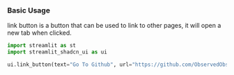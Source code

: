 ### Basic Usage

link button is a button that can be used to link to other pages, it will open a new tab when clicked.

```py
import streamlit as st
import streamlit_shadcn_ui as ui

ui.link_button(text="Go To Github", url="https://github.com/ObservedObserver/streamlit-shadcn-ui", key="link_btn")

```